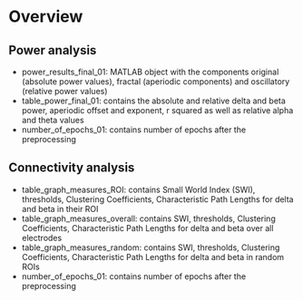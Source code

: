 # Overview
## Power analysis
- power_results_final_01: MATLAB object with the components original (absolute power values), fractal (aperiodic components) and oscillatory (relative power values)
- table_power_final_01: contains the absolute and relative delta and beta power, aperiodic offset and exponent, r squared as well as relative alpha and theta values
- number_of_epochs_01: contains number of epochs after the preprocessing

## Connectivity analysis
- table_graph_measures_ROI: contains Small World Index (SWI), thresholds, Clustering Coefficients, Characteristic Path Lengths for delta and beta in their ROI
- table_graph_measures_overall: contains SWI, thresholds, Clustering Coefficients, Characteristic Path Lengths for delta and beta over all electrodes
- table_graph_measures_random: contains SWI, thresholds, Clustering Coefficients, Characteristic Path Lengths for delta and beta in random ROIs
- number_of_epochs_01: contains number of epochs after the preprocessing
